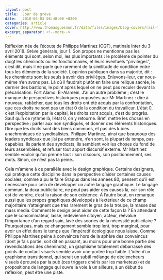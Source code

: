 ```yaml
---
layout: post
title:  Jour de grève
date:   2018-04-03 08:48:00 +0200
categories: article
cover: http://www.thomasguesnon.fr/data/files/images/blog-covers/rail-toyota.jpg
excerpt_separator: <!--more-->
---
```


Réflexion née de l’écoute de Philippe Martinez (CGT), matinale Inter du 3 avril 2018. Grève générale, jour 1. Son propos ne mentionne pas les éléments qui sont, selon moi, les plus importants<!--more--> : le problème de pointer du doigt les cheminots ou les fonctionnaires, et leurs éventuels “privilèges”, c’est dit, mais il ne parle que rarement de la similitude de condition entre tous les éléments de la société. L’opinion publiquen dans sa majorité, dit : les cheminots sont les seuls à avoir des privilèges. Enlevons-leur, car nous-même n’en avons pas. Là où il faudrait plutôt en faire une relique sacrée, le dernier des bastions, le point après lequel on ne peut pas reculer devant la précarisation. Fort Alamo. El-Alamein. J’ai un autre problème ; c’est le manque de perspectives historiques proposées par Mr Martinez : dire à nouveau, rabâcher, que tous les droits ont été acquis par la confrontation, que ces droits ne sont pas un état 0 de la condition du travailleur. L’état 0, c’est l’exploitation par le capital, les droits sont acquis, c’est du progrès. Sauf qu’à ce rythme là, l’état 0, on y retourne. Bref, mettre les choses en perspective : parler aux non syndiqués, et donner des éléments historiques. Dire que les droits sont des biens communs, et pas des lubies anachroniques de syndicalistes. Philippe Martinez, ainsi que beaucoup des leaders syndicaux que j’ai pu entendre, n’en sont, la plupart du temps, pas capables. Ils parlent des syndicats, ils semblent voir les choses du fond de leurs assemblées, et refuser tout apport discursif externe. Mr Martinez semble vouloir qu’on prenne tout : son discours, son positionnement, ses mots. Sinon, ce n’est pas la peine…

Cela m’amène à ce parallèle avec le design graphique. Certains designers, qui pratique cette discipline dans la perspective d’aider certaines causes sociales, comme a pu le faire Grapus dans les années 80, pensent qu’il est nécessaire pour cela de développer un autre langage graphique. Le langage commun, la doxa publicitaire, ne peut pas aider ces causes là, car son rôle est de vendre, c’est la raison de son existence. À l’autre bout, on remarque aussi que les propos graphiques développés à l’extérieur de ce champ majoritaire n’atteignent que très rarement le gros de la troupe, la masse des mass media. Comment le design peut aider de cette façon là ? En attendant que le consommateur, lassé, redevienne citoyen, acteur, réévalue l’importance d’un regard sain, lavé des scories de la nécessité publicitaire ? Pourquoi pas, mais ce changement semble trop lent, trop marginal, pour avoir un effet dans le temps que l’impératif écologique nous laisse. Comme Philippe Martinez peine à convaincre hors de la sphère des convaincus (dont je fais partie, soit dit en passant, au moins pour une bonne partie des revendications des cheminots), un graphisme totalement débarrassé des points de contact visuels semble avoir une portée trop faible. L’idée d’un graphisme transitionnel, qui serait un subtil mélange de déclencheurs visuels éprouvés par la pub (ces triggers chéris par les marketeux) et de propositions de langage qui ouvre la voie à un ailleurs, à un début de réflexion, peut être une piste.
